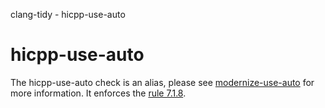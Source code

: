 clang-tidy - hicpp-use-auto

</div>

<div class="meta" http-equiv=refresh="5;URL=modernize-use-auto.html">

</div>

# hicpp-use-auto

The <span class="title-ref">hicpp-use-auto</span> check is an alias,
please see [modernize-use-auto](https://clang.llvm.org/extra/clang-tidy/checks/modernize-use-auto.html) for more
information. It enforces the [rule
7.1.8](http://www.codingstandard.com/rule/7-1-8-use-auto-id-expr-when-declaring-a-variable-to-have-the-same-type-as-its-initializer-function-call/).
